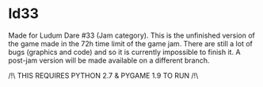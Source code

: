 # ld33

Made for Ludum Dare #33 (Jam category). 
This is the unfinished version of the game made in the 72h time limit of the game jam. There are still a lot of bugs (graphics and code) and so it is currently impossible to finish it.
A post-jam version will be made available on a different branch.

/!\ THIS REQUIRES PYTHON 2.7 & PYGAME 1.9 TO RUN /!\
